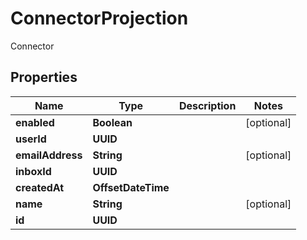 

# ConnectorProjection

Connector

## Properties

| Name | Type | Description | Notes |
|------------ | ------------- | ------------- | -------------|
|**enabled** | **Boolean** |  |  [optional] |
|**userId** | **UUID** |  |  |
|**emailAddress** | **String** |  |  [optional] |
|**inboxId** | **UUID** |  |  |
|**createdAt** | **OffsetDateTime** |  |  |
|**name** | **String** |  |  [optional] |
|**id** | **UUID** |  |  |



